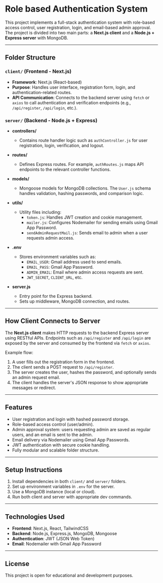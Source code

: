 # Role based Authentication System

This project implements a full-stack authentication system with role-based access control, user registration, login, and email-based admin approval. The project is divided into two main parts: a **Next.js client** and a **Node.js + Express server** with MongoDB.

---

## Folder Structure

### `client/` (Frontend - Next.js)

- **Framework**: Next.js (React-based)
- **Purpose**: Handles user interface, registration form, login, and authentication-related routes.
- **API Communication**: Connects to the backend server using `fetch` or `axios` to call authentication and verification endpoints (e.g., `/api/register`, `/api/login`, etc.).

### `server/` (Backend - Node.js + Express)

- **controllers/**
  - Contains route handler logic such as `authController.js` for user registration, login, verification, and logout.

- **routes/**
  - Defines Express routes. For example, `authRoutes.js` maps API endpoints to the relevant controller functions.

- **models/**
  - Mongoose models for MongoDB collections. The `User.js` schema handles validation, hashing passwords, and comparison logic.

- **utils/**
  - Utility files including:
    - `token.js`: Handles JWT creation and cookie management.
    - `mailer.js`: Configures Nodemailer for sending emails using Gmail App Password.
    - `sendAdminRequestMail.js`: Sends email to admin when a user requests admin access.

- **.env**
  - Stores environment variables such as:
    - `EMAIL_USER`: Gmail address used to send emails.
    - `EMAIL_PASS`: Gmail App Password.
    - `ADMIN_EMAIL`: Email where admin access requests are sent.
    - `JWT_SECRET`, `CLIENT_URL`, etc.

- **server.js**
  - Entry point for the Express backend.
  - Sets up middleware, MongoDB connection, and routes.

---

## How Client Connects to Server

The **Next.js client** makes HTTP requests to the backend Express server using RESTful APIs. Endpoints such as `/api/register` and `/api/login` are exposed by the server and consumed by the frontend via `fetch` or `axios`.

Example flow:
1. A user fills out the registration form in the frontend.
2. The client sends a POST request to `/api/register`.
3. The server creates the user, hashes the password, and optionally sends an admin request email.
4. The client handles the server's JSON response to show appropriate messages or redirect.

---

## Features

- User registration and login with hashed password storage.
- Role-based access control (user/admin).
- Admin approval system: users requesting admin are saved as regular users, and an email is sent to the admin.
- Email delivery via Nodemailer using Gmail App Passwords.
- JWT authentication with secure cookie handling.
- Fully modular and scalable folder structure.

---

## Setup Instructions

1. Install dependencies in both `client/` and `server/` folders.
2. Set up environment variables in `.env` for the server.
3. Use a MongoDB instance (local or cloud).
4. Run both client and server with appropriate dev commands.

---

## Technologies Used

- **Frontend**: Next.js, React, TailwindCSS
- **Backend**: Node.js, Express.js, MongoDB, Mongoose
- **Authentication**: JWT (JSON Web Token)
- **Email**: Nodemailer with Gmail App Password

---

## License

This project is open for educational and development purposes.
